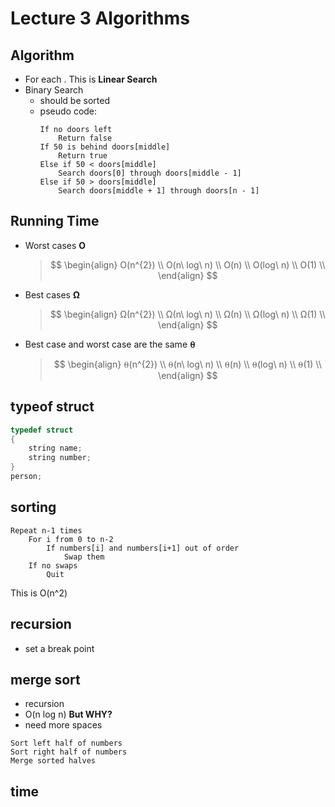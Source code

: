 # Lecture 3 Algorithms

## Algorithm

-   For each . This is **Linear Search**
-   Binary Search
    -   should be sorted
    -   pseudo code:
        ```
        If no doors left
            Return false
        If 50 is behind doors[middle]
            Return true
        Else if 50 < doors[middle]
            Search doors[0] through doors[middle - 1]
        Else if 50 > doors[middle]
            Search doors[middle + 1] through doors[n - 1]
        ```

## Running Time

-   Worst cases **O**

    > $$
    > \begin{align}
    > O(n^{2}) \\
    > O(n\ log\ n)  \\
    > O(n) \\
    > O(log\ n) \\
    > O(1) \\
    > \end{align}
    > $$

-   Best cases **Ω**

    > $$
    > \begin{align}
    > Ω(n^{2}) \\
    > Ω(n\ log\ n)  \\
    > Ω(n) \\
    > Ω(log\ n) \\
    > Ω(1) \\
    > \end{align}
    > $$

-   Best case and worst case are the same **⍬**

    > $$
    > \begin{align}
    > ⍬(n^{2}) \\
    > ⍬(n\ log\ n)  \\
    > ⍬(n) \\
    > ⍬(log\ n) \\
    > ⍬(1) \\
    > \end{align}
    > $$

## typeof struct

```C
typedef struct
{
    string name;
    string number;
}
person;
```

## sorting

```
Repeat n-1 times
    For i from 0 to n-2
        If numbers[i] and numbers[i+1] out of order
            Swap them
    If no swaps
        Quit
```

This is O(n^2)

## recursion

-   set a break point

## merge sort

-   recursion
-   O(n log n) **But WHY?**
-   need more spaces

```
Sort left half of numbers
Sort right half of numbers
Merge sorted halves
```

## time
